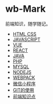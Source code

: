 <!--
 * @Description: In User Settings Edit
 * @Author: your name
 * @Date: 2019-09-01 10:43:58
 * @LastEditTime: 2019-09-01 12:12:35
 * @LastEditors: Please set LastEditors
 -->
# wb-Mark

前端知识，随学随记。
- [HTML CSS](./Marklist/NO.01)      
- [JAVASCRIPT](./Marklist/NO.02) 
- [VUE](./Marklist/NO.08)
- [REACT](./Marklist/NO.03)
- [JAVA](./Marklist/NO.14)
- [PHP](./Marklist/NO.13)
- [MYSQL](./Marklist/NO.15)
- [NODEJS](./Marklist/NO.10)
- [WEBPACK](https://github.com/LIANGWEIBIAO/webpack)
- [微信小程序](./Marklist/NO.11)  
- [GIT的使用](./Marklist/NO.05/list-1)
- [前端知识点](./Marklist/NO.06/list-1)

 

 





